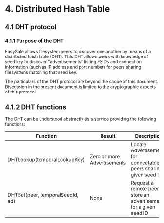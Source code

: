 # 4. Distributed Hash Table

## 4.1 DHT protocol

### 4.1.1 Purpose of the DHT
EasySafe allows filesystem peers to discover one another by means of a distributed hash table (DHT). This DHT allows peers with knowledge of seed key to discover "advertisements" listing FSIDs and connection information (such as IP address and port number) for peers sharing filesystems matching that seed key.

The particulars of the DHT protocol are beyond the scope of this document. Discussion in the present document is limited to the cryptographic aspects of this protocol.

## 4.1.2 DHT functions
The DHT can be understood abstractly as a service providing the following functions:

| Function | Result | Description
|----------|--------|-------------
| DHTLookup(temporalLookupKey) | Zero or more Advertisements | Locate Advertisements for connectable peers sharing a given seed ID
| DHTSet(peer, temporalSeedId, ad) | None | Request a remote peer to store an advertisement for a given seed ID
